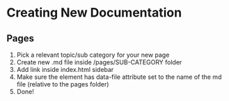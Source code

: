 # Creating New Documentation

## Pages

1. Pick a relevant topic/sub category for your new page
1. Create new .md file inside /pages/SUB-CATEGORY folder
1. Add link inside index.html sidebar
1. Make sure the element has data-file attribute set to the name of the md file (relative to the pages folder)
1. Done!